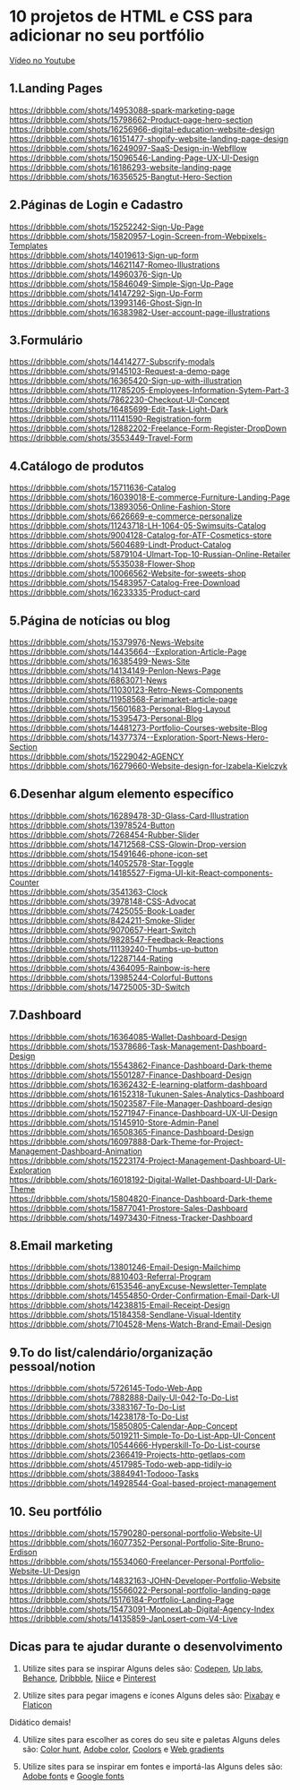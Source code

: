 # 10 projetos de HTML e CSS para adicionar no seu portfólio

[Vídeo no Youtube](https://youtu.be/y4ltLH9iK8E)

## **1.Landing Pages**
https://dribbble.com/shots/14953088-spark-marketing-page <br>
https://dribbble.com/shots/15798662-Product-page-hero-section <br>
https://dribbble.com/shots/16256966-digital-education-website-design <br>
https://dribbble.com/shots/16151477-shopify-website-landing-page-design <br>
https://dribbble.com/shots/16249097-SaaS-Design-in-Webfllow <br>
https://dribbble.com/shots/15096546-Landing-Page-UX-UI-Design <br>
https://dribbble.com/shots/16186293-website-landing-page <br>
https://dribbble.com/shots/16356525-Bangtut-Hero-Section <br>

## **2.Páginas de Login e Cadastro**
https://dribbble.com/shots/15252242-Sign-Up-Page <br>
https://dribbble.com/shots/15820957-Login-Screen-from-Webpixels-Templates <br>
https://dribbble.com/shots/14019613-Sign-up-form <br>
https://dribbble.com/shots/14621147-Romeo-Illustrations <br>
https://dribbble.com/shots/14960376-Sign-Up <br>
https://dribbble.com/shots/15846049-Simple-Sign-Up-Page <br>
https://dribbble.com/shots/14147292-Sign-Up-Form <br>
https://dribbble.com/shots/13993146-Ghost-Sign-In <br>
https://dribbble.com/shots/16383982-User-account-page-illustrations <br>

## **3.Formulário**
https://dribbble.com/shots/14414277-Subscrify-modals <br>
https://dribbble.com/shots/9145103-Request-a-demo-page <br>
https://dribbble.com/shots/16365420-Sign-up-with-illustration <br>
https://dribbble.com/shots/11785205-Employees-Information-Sytem-Part-3 <br>
https://dribbble.com/shots/7862230-Checkout-UI-Concept <br>
https://dribbble.com/shots/16485699-Edit-Task-Light-Dark <br>
https://dribbble.com/shots/11141590-Registration-form <br>
https://dribbble.com/shots/12882202-Freelance-Form-Register-DropDown <br>
https://dribbble.com/shots/3553449-Travel-Form <br>

## **4.Catálogo de produtos**
https://dribbble.com/shots/15711636-Catalog <br>
https://dribbble.com/shots/16039018-E-commerce-Furniture-Landing-Page <br>
https://dribbble.com/shots/13893056-Online-Fashion-Store <br>
https://dribbble.com/shots/6626669-e-commerce-personalize <br>
https://dribbble.com/shots/11243718-LH-1064-05-Swimsuits-Catalog <br>
https://dribbble.com/shots/9004128-Catalog-for-ATF-Cosmetics-store <br>
https://dribbble.com/shots/5604689-Lindt-Product-Catalog <br>
https://dribbble.com/shots/5879104-Ulmart-Top-10-Russian-Online-Retailer <br>
https://dribbble.com/shots/5535038-Flower-Shop <br>
https://dribbble.com/shots/10066562-Website-for-sweets-shop <br>
https://dribbble.com/shots/15483957-Catalog-Free-Download <br>
https://dribbble.com/shots/16233335-Product-card <br>

## **5.Página de notícias ou blog**
https://dribbble.com/shots/15379976-News-Website <br>
https://dribbble.com/shots/14435664--Exploration-Article-Page <br>
https://dribbble.com/shots/16385499-News-Site <br>
https://dribbble.com/shots/14134149-Penlon-News-Page <br>
https://dribbble.com/shots/6863071-News <br>
https://dribbble.com/shots/11030123-Retro-News-Components <br>
https://dribbble.com/shots/11958568-Farimarket-article-page <br>
https://dribbble.com/shots/15601683-Personal-Blog-Layout <br>
https://dribbble.com/shots/15395473-Personal-Blog <br>
https://dribbble.com/shots/14481273-Portfolio-Courses-website-Blog <br>
https://dribbble.com/shots/14377374--Exploration-Sport-News-Hero-Section <br>
https://dribbble.com/shots/15229042-AGENCY <br>
https://dribbble.com/shots/16279660-Website-design-for-Izabela-Kielczyk <br>

## **6.Desenhar algum elemento específico**
https://dribbble.com/shots/16289478-3D-Glass-Card-Illustration <br>
https://dribbble.com/shots/13978524-Button <br>
https://dribbble.com/shots/7268454-Rubber-Slider <br>
https://dribbble.com/shots/14712568-CSS-Glowin-Drop-version <br>
https://dribbble.com/shots/15491646-phone-icon-set <br>
https://dribbble.com/shots/14052578-Star-Toggle <br>
https://dribbble.com/shots/14185527-Figma-UI-kit-React-components-Counter <br>
https://dribbble.com/shots/3541363-Clock <br>
https://dribbble.com/shots/3978148-CSS-Advocat <br>
https://dribbble.com/shots/7425055-Book-Loader <br>
https://dribbble.com/shots/8424211-Smoke-Slider <br>
https://dribbble.com/shots/9070657-Heart-Switch <br>
https://dribbble.com/shots/9828547-Feedback-Reactions <br>
https://dribbble.com/shots/11139240-Thumbs-up-button <br>
https://dribbble.com/shots/12287144-Rating <br>
https://dribbble.com/shots/4364095-Rainbow-is-here <br>
https://dribbble.com/shots/13985244-Colorful-Buttons <br>
https://dribbble.com/shots/14725005-3D-Switch <br>

## **7.Dashboard**
https://dribbble.com/shots/16364085-Wallet-Dashboard-Design <br>
https://dribbble.com/shots/15378686-Task-Management-Dashboard-Design <br>
https://dribbble.com/shots/15543862-Finance-Dashboard-Dark-theme <br>
https://dribbble.com/shots/15501287-Finance-Dashboard-Design <br>
https://dribbble.com/shots/16362432-E-learning-platform-dashboard <br>
https://dribbble.com/shots/16152318-Tukunen-Sales-Analytics-Dashboard <br>
https://dribbble.com/shots/15023587-File-Manager-Dashboard-design <br>
https://dribbble.com/shots/15271947-Finance-Dashboard-UX-UI-Design <br>
https://dribbble.com/shots/15145910-Store-Admin-Panel <br>
https://dribbble.com/shots/16508365-Finance-Dashboard-Design <br>
https://dribbble.com/shots/16097888-Dark-Theme-for-Project-Management-Dashboard-Animation <br>
https://dribbble.com/shots/15223174-Project-Management-Dashboard-UI-Exploration <br>
https://dribbble.com/shots/16018192-Digital-Wallet-Dashboard-UI-Dark-Theme <br>
https://dribbble.com/shots/15804820-Finance-Dashboard-Dark-theme <br>
https://dribbble.com/shots/15877041-Prostore-Sales-Dashboard <br>
https://dribbble.com/shots/14973430-Fitness-Tracker-Dashboard <br>

## **8.Email marketing**
https://dribbble.com/shots/13801246-Email-Design-Mailchimp <br>
https://dribbble.com/shots/8810403-Referral-Program <br>
https://dribbble.com/shots/6153546-anyExcuse-Newsletter-Template <br>
https://dribbble.com/shots/14554850-Order-Confirmation-Email-Dark-UI <br>
https://dribbble.com/shots/14238815-Email-Receipt-Design <br>
https://dribbble.com/shots/15184358-Sendlane-Visual-Identity <br>
https://dribbble.com/shots/7104528-Mens-Watch-Brand-Email-Design <br>

## **9.To do list/calendário/organização pessoal/notion**
https://dribbble.com/shots/5726145-Todo-Web-App <br>
https://dribbble.com/shots/7882888-Daily-UI-042-To-Do-List <br>
https://dribbble.com/shots/3383167-To-Do-List <br>
https://dribbble.com/shots/14238178-To-Do-List <br>
https://dribbble.com/shots/15850805-Calendar-App-Concept <br>
https://dribbble.com/shots/5019211-Simple-To-Do-List-App-UI-Concent <br>
https://dribbble.com/shots/10544666-Hyperskill-To-Do-List-course <br>
https://dribbble.com/shots/2366419-Projects-http-getlaps-com <br>
https://dribbble.com/shots/4517985-Todo-web-app-tidily-io <br>
https://dribbble.com/shots/3884941-Todooo-Tasks <br>
https://dribbble.com/shots/14928544-Goal-based-project-management <br>

## **10. Seu portfólio**
https://dribbble.com/shots/15790280-personal-portfolio-Website-UI <br>
https://dribbble.com/shots/16077352-Personal-Portfolio-Site-Bruno-Erdison <br>
https://dribbble.com/shots/15534060-Freelancer-Personal-Portfolio-Website-UI-Design <br>
https://dribbble.com/shots/14832163-JOHN-Developer-Portfolio-Website <br>
https://dribbble.com/shots/15566022-Personal-portfolio-landing-page <br>
https://dribbble.com/shots/15176184-Portfolio-Landing-Page <br>
https://dribbble.com/shots/15473091-MoonexLab-Digital-Agency-Index <br>
https://dribbble.com/shots/14135859-JanLosert-com-V4-Live <br>

## Dicas para te ajudar durante o desenvolvimento

1. Utilize sites para se inspirar
Alguns deles são: [Codepen](https://codepen.io/), [Up labs](https://www.uplabs.com/search?q=portfolio), [Behance](https://www.behance.net), [Dribbble](https://dribbble.com), [Niice](https://niice.co) e [Pinterest](https://br.pinterest.com)

2. Utilize sites para pegar imagens e ícones
Alguns deles são: [Pixabay](https://pixabay.com/pt/) e [Flaticon](https://www.flaticon.com/)


Didático demais!

4. Utilize sites para escolher as cores do seu site e paletas
Alguns deles são: [Color hunt](https://colorhunt.co/), [Adobe color](https://color.adobe.com/pt/create), [Coolors](https://coolors.co/) e [Web gradients](https://webgradients.com/)

5. Utilize sites para se inspirar em fontes e importá-las
Alguns deles são: [Adobe fonts](https://fonts.adobe.com) e [Google fonts](https://fonts.google.com/)
